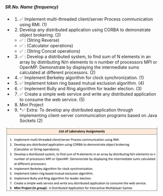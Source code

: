 ##### SR.No.  Name  (frequency)

- 1. ✅ Implement multi-threaded client/server Process communication using RMI. (1)

- 2. Develop any distributed application using CORBA to demonstrate object brokering. (2)
  - ✅ : (String Reverse)
  - ✅ : (Calculator operations)
  - ✅ : (String Concat operations)

- 3. ✅ : Develop a distributed system, to find sum of N elements in an array by distributing N/n elements to n number of processors MPI or OpenMP. Demonstrate by displaying the intermediate sums calculated at different processors. (2)

- 4. ✅ Implement Berkeley algorithm for clock synchronization. (1)

- 5. ✅ Implement token ring based mutual exclusion algorithm. (4)

- 6. ✅ Implement Bully and Ring algorithm for leader election. (3)

- 7. ✅ Create a simple web service and write any distributed application to consume the web service. (5)

- 8. Mini Project

- 9. *✅ Extra: To develop any distributed application through implementing client-server communication programs based on Java Sockets (2) 

![Logo](/Image/practical.png)
